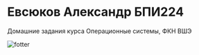 # Евсюков Александр БПИ224
Домашние задания курса Операционные системы, ФКН ВШЭ

![fotter](https://capsule-render.vercel.app/api?type=rounded&height=300&color=gradient&text=ВНИМАНИЕ!!!%20&section=footer&reversal=true&textBg=false&desc=Если%20пришли%20посмотреть%20домашки,%20не%20забудьте%20оставить%20звездочку%20на%20репозитории!\)&descAlignY=70)